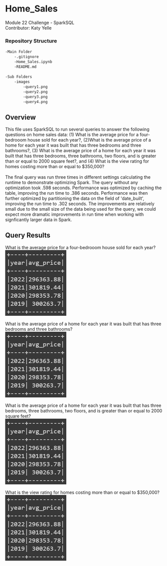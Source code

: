 # Home_Sales
Module 22 Challenge - SparkSQL <br>
Contributor: Katy Yelle

### Repository Structure
    -Main Folder
        -.gitignore
        -Home_Sales.ipynb
        -README.md
    
    -Sub Folders
        -images
            -query1.png
            -query2.png
            -query3.png
            -query4.png


## Overview
This file uses SparkSQL to run several queries to answer the following questions on home sales data: (1) What is the average price for a four-bedrooom house sold for each year?, (2)What is the average price of a home for each year it was built that has three bedrooms and three bathrooms?, (3) What is the average price of a home for each year it was built that has three bedrooms, three bathrooms, two floors, and is greater than or equal to 2000 square feet?, and (4) What is the view rating for homes costing more than or equal to $350,000? <br>
<br>
The final query was run three times in different settings calculating the runtime  to demonstrate optimizing Spark.  The query without any optimization took .598 seconds.  Performance was optimized by caching the table, improving the run time to .386 seconds. Performance was then further optimized by partitioning the data on the field of 'date_built', improving the run time to .302 seconds.  The improvements are relatively small due to the small size of the data being used for the query, we could expect more dramatic improvements in run time when working with signficantly larger data in Spark. 


## Query Results
What is the average price for a four-bedrooom house sold for each year? <br>
![Query 1 Results](/images/query1.png "Query 1 Results") <br>

What is the average price of a home for each year it was built that has three bedrooms and three bathrooms?<br>
![Query 2 Results](/images/query1.png "Query 2 Results") <br>

What is the average price of a home for each year it was built that has three bedrooms, three bathrooms, two floors, and is greater than or equal to 2000 square feet?<br>
![Query 3 Results](/images/query1.png "Query 3 Results") <br>

What is the view rating for homes costing more than or equal to $350,000?<br>
![Query 4 Results](/images/query1.png "Query 4 Results") <br>